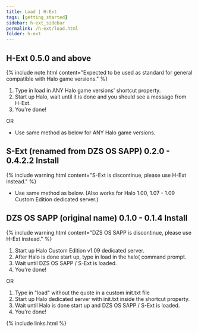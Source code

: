 ```yaml
---
title: Load | H-Ext
tags: [getting_started]
sidebar: h-ext_sidebar
permalink: /h-ext/load.html
folder: h-ext
---
```


## H-Ext 0.5.0 and above
{% include note.html content="Expected to be used as standard for general compatible with Halo game versions." %}

 1. Type in load in ANY Halo game versions' shortcut property.
 2. Start up Halo, wait until it is done and you should see a message from H-Ext.
 3. You're done!

OR

 * Use same method as below for ANY Halo game versions.


## S-Ext (renamed from DZS OS SAPP) 0.2.0 - 0.4.2.2 Install
{% include warning.html content="S-Ext is discontinue, please use H-Ext instead." %}

 * Use same method as below. (Also works for Halo 1.00, 1.07 - 1.09 Custom Edition dedicated server.)


## DZS OS SAPP (original name) 0.1.0 - 0.1.4 Install
{% include warning.html content="DZS OS SAPP is discontinue, please use H-Ext instead." %}

 1. Start up Halo Custom Edition v1.09 dedicated server.
 2. After Halo is done start up, type in load in the halo( command prompt.
 3. Wait until DZS OS SAPP / S-Ext is loaded.
 4. You're done!

OR

 1. Type in "load" without the quote in a custom init.txt file
 2. Start up Halo dedicated server with init.txt inside the shortcut property.
 3. Wait until Halo is done start up and DZS OS SAPP / S-Ext is loaded.
 4. You're done!

{% include links.html %}
